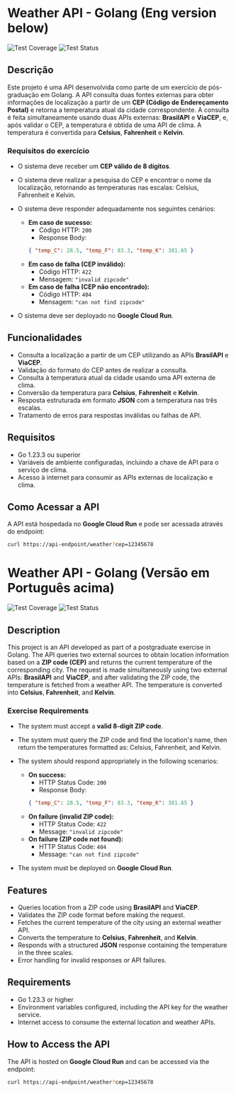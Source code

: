 # Weather API - Golang (Eng version below)

![Test Coverage](https://codecov.io/gh/felipegenef/post-graduation-exercise-cloud-run-weather-api/branch/main/graph/badge.svg)
![Test Status](https://github.com/felipegenef/post-graduation-exercise-cloud-run-weather-api/actions/workflows/go.yaml/badge.svg)

## Descrição

Este projeto é uma API desenvolvida como parte de um exercício de pós-graduação em Golang. A API consulta duas fontes externas para obter informações de localização a partir de um **CEP (Código de Endereçamento Postal)** e retorna a temperatura atual da cidade correspondente. A consulta é feita simultaneamente usando duas APIs externas: **BrasilAPI** e **ViaCEP**, e, após validar o CEP, a temperatura é obtida de uma API de clima. A temperatura é convertida para **Celsius**, **Fahrenheit** e **Kelvin**.

### Requisitos do exercício

- O sistema deve receber um **CEP válido de 8 dígitos**.
- O sistema deve realizar a pesquisa do CEP e encontrar o nome da localização, retornando as temperaturas nas escalas: Celsius, Fahrenheit e Kelvin.
- O sistema deve responder adequadamente nos seguintes cenários:
  - **Em caso de sucesso:**
    - Código HTTP: `200`
    - Response Body: 
    ```json
    { "temp_C": 28.5, "temp_F": 83.3, "temp_K": 301.65 }
    ```
  - **Em caso de falha (CEP inválido):**
    - Código HTTP: `422`
    - Mensagem: `"invalid zipcode"`
  - **Em caso de falha (CEP não encontrado):**
    - Código HTTP: `404`
    - Mensagem: `"can not find zipcode"`

- O sistema deve ser deployado no **Google Cloud Run**.

## Funcionalidades

- Consulta a localização a partir de um CEP utilizando as APIs **BrasilAPI** e **ViaCEP**.
- Validação do formato do CEP antes de realizar a consulta.
- Consulta à temperatura atual da cidade usando uma API externa de clima.
- Conversão da temperatura para **Celsius**, **Fahrenheit** e **Kelvin**.
- Resposta estruturada em formato **JSON** com a temperatura nas três escalas.
- Tratamento de erros para respostas inválidas ou falhas de API.

## Requisitos

- Go 1.23.3 ou superior
- Variáveis de ambiente configuradas, incluindo a chave de API para o serviço de clima.
- Acesso à internet para consumir as APIs externas de localização e clima.

## Como Acessar a API

A API está hospedada no **Google Cloud Run** e pode ser acessada através do endpoint:

```bash
curl https://api-endpoint/weather?cep=12345678
```

# Weather API - Golang (Versão em Português acima)

![Test Coverage](https://codecov.io/gh/felipegenef/post-graduation-exercise-cloud-run-weather-api/branch/main/graph/badge.svg)
![Test Status](https://github.com/felipegenef/post-graduation-exercise-cloud-run-weather-api/actions/workflows/go.yaml/badge.svg)

## Description

This project is an API developed as part of a postgraduate exercise in Golang. The API queries two external sources to obtain location information based on a **ZIP code (CEP)** and returns the current temperature of the corresponding city. The request is made simultaneously using two external APIs: **BrasilAPI** and **ViaCEP**, and after validating the ZIP code, the temperature is fetched from a weather API. The temperature is converted into **Celsius**, **Fahrenheit**, and **Kelvin**.

### Exercise Requirements

- The system must accept a **valid 8-digit ZIP code**.
- The system must query the ZIP code and find the location's name, then return the temperatures formatted as: Celsius, Fahrenheit, and Kelvin.
- The system should respond appropriately in the following scenarios:
  - **On success:**
    - HTTP Status Code: `200`
    - Response Body: 
    ```json
    { "temp_C": 28.5, "temp_F": 83.3, "temp_K": 301.65 }
    ```
  - **On failure (invalid ZIP code):**
    - HTTP Status Code: `422`
    - Message: `"invalid zipcode"`
  - **On failure (ZIP code not found):**
    - HTTP Status Code: `404`
    - Message: `"can not find zipcode"`

- The system must be deployed on **Google Cloud Run**.

## Features

- Queries location from a ZIP code using **BrasilAPI** and **ViaCEP**.
- Validates the ZIP code format before making the request.
- Fetches the current temperature of the city using an external weather API.
- Converts the temperature to **Celsius**, **Fahrenheit**, and **Kelvin**.
- Responds with a structured **JSON** response containing the temperature in the three scales.
- Error handling for invalid responses or API failures.

## Requirements

- Go 1.23.3 or higher
- Environment variables configured, including the API key for the weather service.
- Internet access to consume the external location and weather APIs.

## How to Access the API

The API is hosted on **Google Cloud Run** and can be accessed via the endpoint:

```bash
curl https://api-endpoint/weather?cep=12345678
```